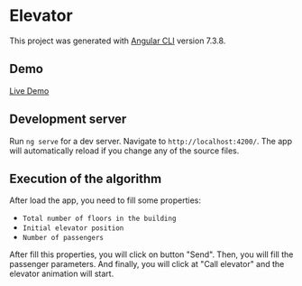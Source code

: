 # Elevator

This project was generated with [Angular CLI](https://github.com/angular/angular-cli) version 7.3.8.

## Demo
[Live Demo](https://even3-elevator.herokuapp.com/)

## Development server

Run `ng serve` for a dev server. Navigate to `http://localhost:4200/`. The app will automatically reload if you change any of the source files.

## Execution of the algorithm

After load the app, you need to fill some properties:

* `Total number of floors in the building`
* `Initial elevator position`
* `Number of passengers`

After fill this properties, you will click on button "Send". Then, you will fill the passenger parameters. And finally, you will click at "Call elevator" and the elevator animation will start.

